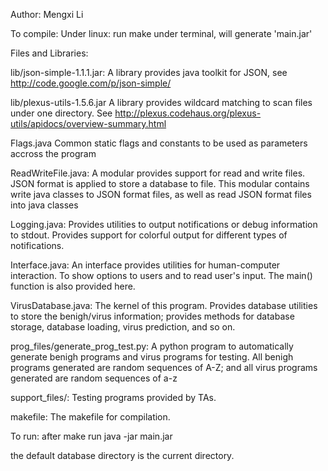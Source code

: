 Author: Mengxi Li

To compile:
  Under linux: run
    make
  under terminal, will generate 'main.jar'

Files and Libraries:

  lib/json-simple-1.1.1.jar:
    A library provides java toolkit for JSON, see
    http://code.google.com/p/json-simple/
 
  lib/plexus-utils-1.5.6.jar
    A library provides wildcard matching to scan files under one directory. See
    http://plexus.codehaus.org/plexus-utils/apidocs/overview-summary.html

  Flags.java
    Common static flags and constants to be used as parameters accross the 
    program

  ReadWriteFile.java:
    A modular provides support for read and write files. 
    JSON format is applied to store a database to file.
    This modular contains write java classes to JSON format files, as well as 
    read JSON format files into java classes

  Logging.java:
    Provides utilities to output notifications or debug information to stdout.
    Provides support for colorful output for different types of notifications.

  Interface.java:
    An interface provides utilities for human-computer interaction. To show
    options to users and to read user's input.
    The main() function is also provided here.

  VirusDatabase.java:
    The kernel of this program. Provides database utilities to store the 
    benigh/virus information; provides methods for database storage, database
    loading, virus prediction, and so on.

  prog_files/generate_prog_test.py:
    A python program to automatically generate benigh programs and virus 
    programs for testing. All benigh programs generated  are random sequences 
    of A-Z; and all virus programs generated are random sequences of a-z

  support_files/:
    Testing programs provided by TAs.

  makefile:
    The makefile for compilation.


To run:
  after make
  run java -jar main.jar

  the default database directory is the current directory.
